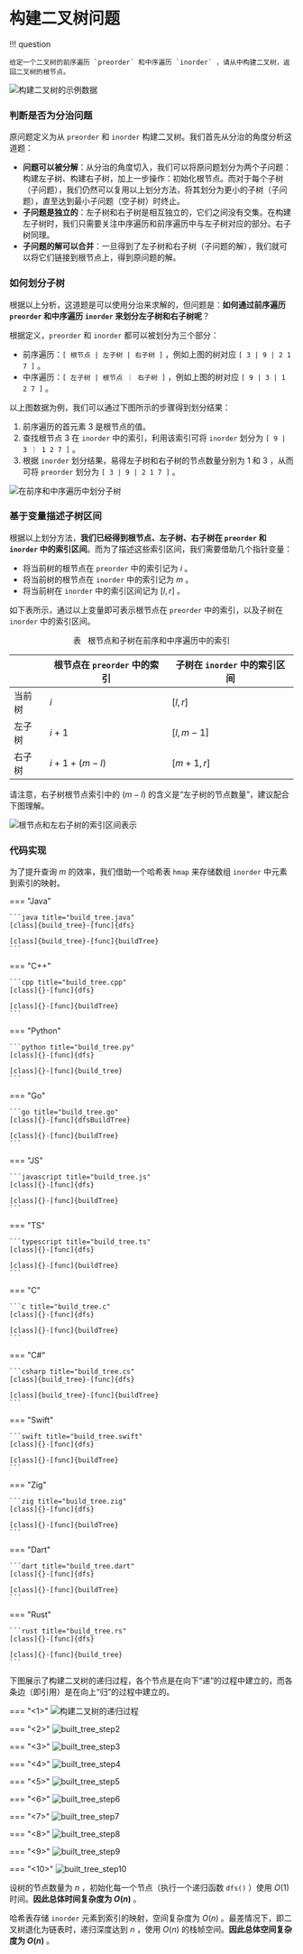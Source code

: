 # 构建二叉树问题

!!! question

    给定一个二叉树的前序遍历 `preorder` 和中序遍历 `inorder` ，请从中构建二叉树，返回二叉树的根节点。

![构建二叉树的示例数据](build_binary_tree_problem.assets/build_tree_example.png)

### 判断是否为分治问题

原问题定义为从 `preorder` 和 `inorder` 构建二叉树。我们首先从分治的角度分析这道题：

- **问题可以被分解**：从分治的角度切入，我们可以将原问题划分为两个子问题：构建左子树、构建右子树，加上一步操作：初始化根节点。而对于每个子树（子问题），我们仍然可以复用以上划分方法，将其划分为更小的子树（子问题），直至达到最小子问题（空子树）时终止。
- **子问题是独立的**：左子树和右子树是相互独立的，它们之间没有交集。在构建左子树时，我们只需要关注中序遍历和前序遍历中与左子树对应的部分。右子树同理。
- **子问题的解可以合并**：一旦得到了左子树和右子树（子问题的解），我们就可以将它们链接到根节点上，得到原问题的解。

### 如何划分子树

根据以上分析，这道题是可以使用分治来求解的，但问题是：**如何通过前序遍历 `preorder` 和中序遍历 `inorder` 来划分左子树和右子树呢**？

根据定义，`preorder` 和 `inorder` 都可以被划分为三个部分：

- 前序遍历：`[ 根节点 | 左子树 | 右子树 ]` ，例如上图的树对应 `[ 3 | 9 | 2 1 7 ]` 。
- 中序遍历：`[ 左子树 | 根节点 ｜ 右子树 ]` ，例如上图的树对应 `[ 9 | 3 | 1 2 7 ]` 。

以上图数据为例，我们可以通过下图所示的步骤得到划分结果：

1. 前序遍历的首元素 3 是根节点的值。
2. 查找根节点 3 在 `inorder` 中的索引，利用该索引可将 `inorder` 划分为 `[ 9 | 3 ｜ 1 2 7 ]` 。
3. 根据 `inorder` 划分结果，易得左子树和右子树的节点数量分别为 1 和 3 ，从而可将 `preorder` 划分为 `[ 3 | 9 | 2 1 7 ]` 。

![在前序和中序遍历中划分子树](build_binary_tree_problem.assets/build_tree_preorder_inorder_division.png)

### 基于变量描述子树区间

根据以上划分方法，**我们已经得到根节点、左子树、右子树在 `preorder` 和 `inorder` 中的索引区间**。而为了描述这些索引区间，我们需要借助几个指针变量：

- 将当前树的根节点在 `preorder` 中的索引记为 $i$ 。
- 将当前树的根节点在 `inorder` 中的索引记为 $m$ 。
- 将当前树在 `inorder` 中的索引区间记为 $[l, r]$ 。

如下表所示，通过以上变量即可表示根节点在 `preorder` 中的索引，以及子树在 `inorder` 中的索引区间。

<p align="center"> 表 <id> &nbsp; 根节点和子树在前序和中序遍历中的索引 </p>

|        | 根节点在 `preorder` 中的索引 | 子树在 `inorder` 中的索引区间 |
| ------ | -------------------------------- | ----------------------------- |
| 当前树 | $i$                              | $[l, r]$                      |
| 左子树 | $i + 1$                          | $[l, m-1]$                    |
| 右子树 | $i + 1 + (m - l)$                | $[m+1, r]$                    |

请注意，右子树根节点索引中的 $(m-l)$ 的含义是“左子树的节点数量”，建议配合下图理解。

![根节点和左右子树的索引区间表示](build_binary_tree_problem.assets/build_tree_division_pointers.png)

### 代码实现

为了提升查询 $m$ 的效率，我们借助一个哈希表 `hmap` 来存储数组 `inorder` 中元素到索引的映射。

=== "Java"

    ```java title="build_tree.java"
    [class]{build_tree}-[func]{dfs}

    [class]{build_tree}-[func]{buildTree}
    ```

=== "C++"

    ```cpp title="build_tree.cpp"
    [class]{}-[func]{dfs}

    [class]{}-[func]{buildTree}
    ```

=== "Python"

    ```python title="build_tree.py"
    [class]{}-[func]{dfs}

    [class]{}-[func]{build_tree}
    ```

=== "Go"

    ```go title="build_tree.go"
    [class]{}-[func]{dfsBuildTree}

    [class]{}-[func]{buildTree}
    ```

=== "JS"

    ```javascript title="build_tree.js"
    [class]{}-[func]{dfs}

    [class]{}-[func]{buildTree}
    ```

=== "TS"

    ```typescript title="build_tree.ts"
    [class]{}-[func]{dfs}

    [class]{}-[func]{buildTree}
    ```

=== "C"

    ```c title="build_tree.c"
    [class]{}-[func]{dfs}

    [class]{}-[func]{buildTree}
    ```

=== "C#"

    ```csharp title="build_tree.cs"
    [class]{build_tree}-[func]{dfs}

    [class]{build_tree}-[func]{buildTree}
    ```

=== "Swift"

    ```swift title="build_tree.swift"
    [class]{}-[func]{dfs}

    [class]{}-[func]{buildTree}
    ```

=== "Zig"

    ```zig title="build_tree.zig"
    [class]{}-[func]{dfs}

    [class]{}-[func]{buildTree}
    ```

=== "Dart"

    ```dart title="build_tree.dart"
    [class]{}-[func]{dfs}

    [class]{}-[func]{buildTree}
    ```

=== "Rust"

    ```rust title="build_tree.rs"
    [class]{}-[func]{dfs}

    [class]{}-[func]{build_tree}
    ```

下图展示了构建二叉树的递归过程，各个节点是在向下“递”的过程中建立的，而各条边（即引用）是在向上“归”的过程中建立的。

=== "<1>"
    ![构建二叉树的递归过程](build_binary_tree_problem.assets/built_tree_step1.png)

=== "<2>"
    ![built_tree_step2](build_binary_tree_problem.assets/built_tree_step2.png)

=== "<3>"
    ![built_tree_step3](build_binary_tree_problem.assets/built_tree_step3.png)

=== "<4>"
    ![built_tree_step4](build_binary_tree_problem.assets/built_tree_step4.png)

=== "<5>"
    ![built_tree_step5](build_binary_tree_problem.assets/built_tree_step5.png)

=== "<6>"
    ![built_tree_step6](build_binary_tree_problem.assets/built_tree_step6.png)

=== "<7>"
    ![built_tree_step7](build_binary_tree_problem.assets/built_tree_step7.png)

=== "<8>"
    ![built_tree_step8](build_binary_tree_problem.assets/built_tree_step8.png)

=== "<9>"
    ![built_tree_step9](build_binary_tree_problem.assets/built_tree_step9.png)

=== "<10>"
    ![built_tree_step10](build_binary_tree_problem.assets/built_tree_step10.png)

设树的节点数量为 $n$ ，初始化每一个节点（执行一个递归函数 `dfs()` ）使用 $O(1)$ 时间。**因此总体时间复杂度为 $O(n)$** 。

哈希表存储 `inorder` 元素到索引的映射，空间复杂度为 $O(n)$ 。最差情况下，即二叉树退化为链表时，递归深度达到 $n$ ，使用 $O(n)$ 的栈帧空间。**因此总体空间复杂度为 $O(n)$** 。
